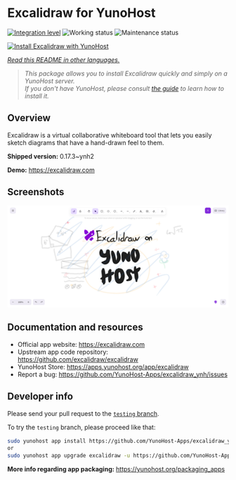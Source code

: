 <!--
N.B.: This README was automatically generated by <https://github.com/YunoHost/apps/tree/master/tools/readme_generator>
It shall NOT be edited by hand.
-->

# Excalidraw for YunoHost

[![Integration level](https://dash.yunohost.org/integration/excalidraw.svg)](https://dash.yunohost.org/appci/app/excalidraw) ![Working status](https://ci-apps.yunohost.org/ci/badges/excalidraw.status.svg) ![Maintenance status](https://ci-apps.yunohost.org/ci/badges/excalidraw.maintain.svg)

[![Install Excalidraw with YunoHost](https://install-app.yunohost.org/install-with-yunohost.svg)](https://install-app.yunohost.org/?app=excalidraw)

*[Read this README in other languages.](./ALL_README.md)*

> *This package allows you to install Excalidraw quickly and simply on a YunoHost server.*  
> *If you don't have YunoHost, please consult [the guide](https://yunohost.org/install) to learn how to install it.*

## Overview

Excalidraw is a virtual collaborative whiteboard tool that lets you easily sketch diagrams that have a hand-drawn feel to them.


**Shipped version:** 0.17.3~ynh2

**Demo:** <https://excalidraw.com>

## Screenshots

![Screenshot of Excalidraw](./doc/screenshots/screenshot.png)

## Documentation and resources

- Official app website: <https://excalidraw.com>
- Upstream app code repository: <https://github.com/excalidraw/excalidraw>
- YunoHost Store: <https://apps.yunohost.org/app/excalidraw>
- Report a bug: <https://github.com/YunoHost-Apps/excalidraw_ynh/issues>

## Developer info

Please send your pull request to the [`testing` branch](https://github.com/YunoHost-Apps/excalidraw_ynh/tree/testing).

To try the `testing` branch, please proceed like that:

```bash
sudo yunohost app install https://github.com/YunoHost-Apps/excalidraw_ynh/tree/testing --debug
or
sudo yunohost app upgrade excalidraw -u https://github.com/YunoHost-Apps/excalidraw_ynh/tree/testing --debug
```

**More info regarding app packaging:** <https://yunohost.org/packaging_apps>
